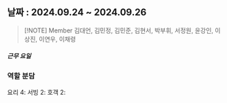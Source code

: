 ## 날짜 : 2024.09.24 ~ 2024.09.26
> [!NOTE] Member 
> 김대언, 김민정, 김민준, 김현서, 박부휘, 서정원, 윤강인, 이상진, 이연우, 이채령

##### 근무 요일

### 역할 분담
요리 4: 
서빙 2: 
호객 2: 


